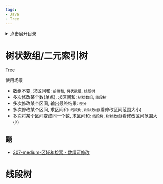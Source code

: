 ```yaml
---
tags:
- Java
- Tree
---
```

<details>
<summary>点击展开目录</summary>

- [树状数组/二元索引树](#树状数组二元索引树)
  - [题](#题)
- [线段树](#线段树)

</details>

# 树状数组/二元索引树

[Tree](../../99.图形/Excalidraw/Tree.md)

使用场景
* 数组不变, 求区间和: `前缀和`, `树状数组`, `线段树`
* 多次修改某个数(单点), 求区间和: `树状数组`, `线段树`
* 多次修改某个区间, 输出最终结果: `差分`
* 多次修改某个区间, 求区间和: `线段树`, `树状数组`(看修改区间范围大小)
* 多次将某个区间变成同一个数, 求区间和: `线段树`, `树状数组`(看修改区间范围大小)

## 题

* [307-medium-区域和检索 - 数组可修改](https://github.com/LuVx21/LeetCode/blob/master/leetcode/src/main/java/org/luvx/leetcode/java/medium/_307/NumArray.java)

# 线段树
